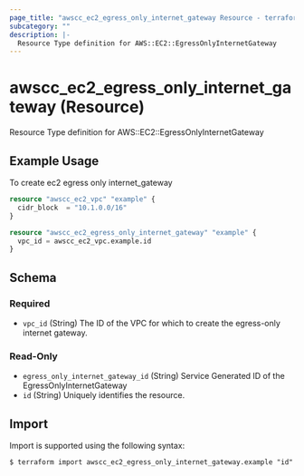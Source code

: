 ```yaml
---
page_title: "awscc_ec2_egress_only_internet_gateway Resource - terraform-provider-awscc"
subcategory: ""
description: |-
  Resource Type definition for AWS::EC2::EgressOnlyInternetGateway
---
```


# awscc_ec2_egress_only_internet_gateway (Resource)

Resource Type definition for AWS::EC2::EgressOnlyInternetGateway

## Example Usage

To create ec2 egress only internet_gateway
```terraform
resource "awscc_ec2_vpc" "example" {
  cidr_block  = "10.1.0.0/16"
}

resource "awscc_ec2_egress_only_internet_gateway" "example" {
  vpc_id = awscc_ec2_vpc.example.id
}
```

<!-- schema generated by tfplugindocs -->
## Schema

### Required

- `vpc_id` (String) The ID of the VPC for which to create the egress-only internet gateway.

### Read-Only

- `egress_only_internet_gateway_id` (String) Service Generated ID of the EgressOnlyInternetGateway
- `id` (String) Uniquely identifies the resource.

## Import

Import is supported using the following syntax:

```shell
$ terraform import awscc_ec2_egress_only_internet_gateway.example "id"
```